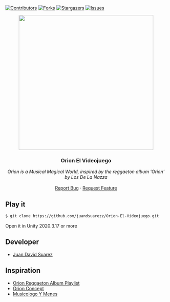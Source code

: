[![Contributors][contributors-shield]][contributors-url]
[![Forks][forks-shield]][forks-url]
[![Stargazers][stars-shield]][stars-url]
[![Issues][issues-shield]][issues-url]

<p align="center">
  <img src="https://github.com/juandsuarezz/Orion-El-Videojuego/blob/main/Assets/Textures/Pantallas%20Carga/Mapa%20Orion%20FULL%20Res.jpg" width="420" height="420">

  <h3 align="center">Orion El Videojuego</h3>

  <p align="center">
        <em>Orion is a Musical Magical World, inspired by the reggaeton album 'Orion' by Los De La Nazza</em>
    <br /><br />
    <a href="https://github.com/juandsuarezz/Orion-El-Videojuego/issues">Report Bug</a>
    ·
    <a href="https://github.com/juandsuarezz/Orion-El-Videojuego/issues">Request Feature</a>
  </p>
</p>

## Play it
``` bash
$ git clone https://github.com/juandsuarezz/Orion-El-Videojuego.git
```
Open it in Unity 2020.3.17 or more


## Developer

* [Juan David Suarez](https://twitter.com/juandsuarezw)

## Inspiration

* [Orion Reggaeton Album Playlist](https://youtube.com/playlist?list=PLv1P9u6Frdlcr4Gmp1n2orxESs2O5wEIO)
* [Orion Concept](https://youtu.be/3-cSiY22Y2Q)
* [Musicologo Y Menes](https://es.wikipedia.org/wiki/Music%C3%B3logo_%26_Menes)

[contributors-shield]: https://img.shields.io/github/contributors/juandsuarezz/Orion-El-Videojuego?style=flat-square
[contributors-url]: https://github.com/juandsuarezz/Orion-El-Videojuego/graphs/contributors
[forks-shield]: https://img.shields.io/github/forks/juandsuarezz/Orion-El-Videojuego.svg?style=flat-square
[forks-url]: https://github.com/juandsuarezz/Orion-El-Videojuego/network/members
[stars-shield]: https://img.shields.io/github/stars/juandsuarezz/Orion-El-Videojuego.svg?style=flat-square
[stars-url]: https://github.com/juandsuarezz/Orion-El-Videojuego/stargazers
[issues-shield]: https://img.shields.io/github/issues/juandsuarezz/Orion-El-Videojuego?style=flat-square
[issues-url]: https://github.com/juandsuarezz/Orion-El-Videojuego/issues
